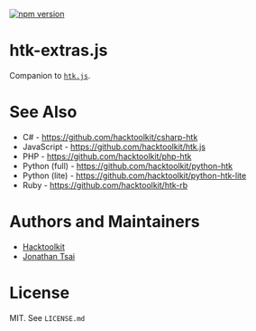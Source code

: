 [![npm version](https://badge.fury.io/js/htk-extras.svg)](//npmjs.com/package/htk-extras)

# htk-extras.js

Companion to [`htk.js`](https://github.com/hacktoolkit/htk.js).

# See Also

- C# - https://github.com/hacktoolkit/csharp-htk
- JavaScript - https://github.com/hacktoolkit/htk.js
- PHP - https://github.com/hacktoolkit/php-htk
- Python (full) - https://github.com/hacktoolkit/python-htk
- Python (lite) - https://github.com/hacktoolkit/python-htk-lite
- Ruby - https://github.com/hacktoolkit/htk-rb

# Authors and Maintainers

- [Hacktoolkit](https://github.com/hacktoolkit)
- [Jonathan Tsai](https://github.com/jontsai)

# License

MIT. See `LICENSE.md`
